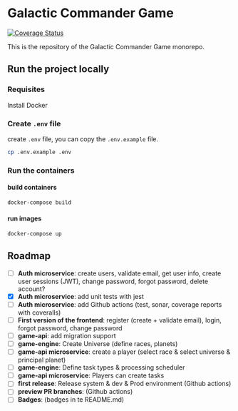 # Galactic Commander Game

[![Coverage Status](https://coveralls.io/repos/github/DaniSomoza/galactic-commander/badge.svg)](https://coveralls.io/github/DaniSomoza/galactic-commander)

This is the repository of the Galactic Commander Game monorepo.

## Run the project locally

### Requisites

Install Docker

### Create `.env` file

create `.env` file, you can copy the `.env.example` file.

```bash
cp .env.example .env
```

### Run the containers

#### build containers

```bash
docker-compose build
```

#### run images

```bash
docker-compose up
```

## Roadmap

- [ ] **Auth microservice**: create users, validate email, get user info, create user sessions (JWT), change password, forgot password, delete account?
- [x] **Auth microservice**: add unit tests with jest
- [ ] **Auth microservice**: add Github actions (test, sonar, coverage reports with coveralls)
- [ ] **First version of the frontend**: register (create + validate email), login, forgot password, change password
- [ ] **game-api**: add migration support
- [ ] **game-engine**: Create Universe (define races, planets)
- [ ] **game-api microservice**: create a player (select race & select universe & principal planet)
- [ ] **game-engine**: Define task types & processing scheduler
- [ ] **game-api microservice**: Players can create tasks
- [ ] **first release**: Release system & dev & Prod environment (Github actions)
- [ ] **preview PR branches**: (Github actions)
- [ ] **Badges**: (badges in te README.md)
